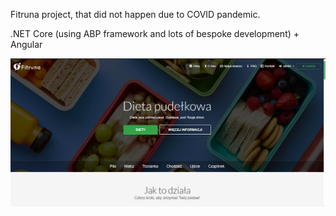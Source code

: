Fitruna project, that did not happen due to COVID pandemic.

.NET Core (using ABP framework and lots of bespoke development) + Angular

<p align="center">
   <img alt="Front page of Fitruna" src="122895624_717892629140624_3407753956310616095_n.png" />
</p>
